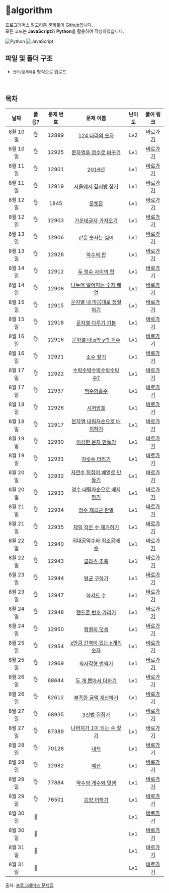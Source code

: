 # :cactus:algorithm
프로그래머스 알고리즘 문제풀이 Github입니다.  
모든 코드는 **JavaScript**와 **Python**을 활용하여 작성하였습니다. 

![Python](https://img.shields.io/badge/python-3670A0?style=for-the-badge&logo=python&logoColor=ffdd54)
![JavaScript](https://img.shields.io/badge/javascript-%23323330.svg?style=for-the-badge&logo=javascript&logoColor=%23F7DF1E)
<br/>

## 파일 및 폴더 구조
- `언어/문제이름` 형식으로 업로드

<br/>

## 목차


|          날짜          |        풀음?         |        문제 번호         |        문제 이름         |         난이도          |        풀이 링크         |
| :-----: | :-----: | :-----: | :-----: | :-----: | :-----: |
| 8월 10일 |  :ok_hand:  | 12899 | <a href="https://school.programmers.co.kr/learn/courses/30/lessons/12899" target="_blank">124 나라의 숫자</a> | Lv2 | <a href="./JS/124나라의숫자.js">바로가기</a> |
| 8월 10일 |  :ok_hand:  | 12925 | <a href="https://school.programmers.co.kr/learn/courses/30/lessons/12925" target="_blank">문자열을 정수로 바꾸기</a> | Lv1 | <a href="./JS/문자열을정수로바꾸기.js">바로가기</a> |
| 8월 11일 | :ok_hand: | 12901 | <a href="https://school.programmers.co.kr/learn/courses/30/lessons/12901" target="_blank">2016년</a> | Lv1 | <a href="./JS/2016년.js">바로가기</a> |
| 8월 11일 | :ok_hand: | 12919 | <a href="https://school.programmers.co.kr/learn/courses/30/lessons/12919" target="_blank">서울에서 김서방 찾기</a> | Lv1 | <a href="./JS/서울에서김서방찾기.js">바로가기</a> |
| 8월 12일 | :ok_hand: | 1845 | <a href="https://school.programmers.co.kr/learn/courses/30/lessons/1845" target="_blank">폰켓몬</a> | Lv1 | <a href="./JS/폰켓몬.js">바로가기</a> |
| 8월 12일 | :ok_hand: | 12903 | <a href="https://school.programmers.co.kr/learn/courses/30/lessons/12903" target="_blank">가운데글자 가져오기</a> | Lv1 | <a href="./JS/가운데글자가져오기.js">바로가기</a> |
| 8월 13일 | :ok_hand: | 12906 | <a href="https://school.programmers.co.kr/learn/courses/30/lessons/12906" target="_blank">같은 숫자는 싫어</a> | Lv1 | <a href="./JS/같은숫자는싫어.js">바로가기</a> |
| 8월 13일 | :ok_hand: | 12928 | <a href="https://school.programmers.co.kr/learn/courses/30/lessons/12928" target="_blank">약수의 합</a> | Lv1 | <a href="./JS/약수의합.js">바로가기</a> |
| 8월 14일 | :ok_hand: | 12912 | <a href="https://school.programmers.co.kr/learn/courses/30/lessons/12912" target="_blank">두 정수 사이의 합</a> | Lv1 | <a href="./JS/두정수사이의합.js">바로가기</a> |
| 8월 14일 | :ok_hand: | 12908 | <a href="https://school.programmers.co.kr/learn/courses/30/lessons/12908" target="_blank">나누어 떨어지는 숫자 배열</a> | Lv1 | <a href="./JS/나누어떨어지는숫자배열.js">바로가기</a> |
| 8월 15일 | :ok_hand: | 12915 | <a href="https://school.programmers.co.kr/learn/courses/30/lessons/12915" target="_blank">문자열 내 마음대로 정렬하기</a> | Lv1 | <a href="./JS/문자열내마음대로정렬하기.js">바로가기</a> |
| 8월 15일 | :ok_hand: | 12918 | <a href="https://school.programmers.co.kr/learn/courses/30/lessons/12918" target="_blank">문자열 다루기 기본</a> | Lv1 | <a href="./JS/문자열다루기기본.js">바로가기</a> |
| 8월 16일 | :ok_hand: | 12916 | <a href="https://school.programmers.co.kr/learn/courses/30/lessons/12916" target="_blank">문자열 내 p와 y의 개수</a> | Lv1 | <a href="./JS/문자열내p와y의개수.js">바로가기</a> |
| 8월 16일 | :ok_hand: | 12921 | <a href="https://school.programmers.co.kr/learn/courses/30/lessons/12921" target="_blank">소수 찾기</a> | Lv1 | <a href="./JS/소수찾기.js">바로가기</a> |
| 8월 17일 | :ok_hand: | 12922 | <a href="https://school.programmers.co.kr/learn/courses/30/lessons/12922" target="_blank">수박수박수박수박수박수?</a> | Lv1 | <a href="./JS/수박수박수박수박수박수.js">바로가기</a> |
| 8월 17일 | :ok_hand: | 12937 | <a href="https://school.programmers.co.kr/learn/courses/30/lessons/12937" target="_blank">짝수와홀수</a> | Lv1 | <a href="./JS/짝수와홀수.js">바로가기</a> |
| 8월 18일 | :ok_hand: | 12926 | <a href="https://school.programmers.co.kr/learn/courses/30/lessons/12926" target="_blank">시저암호</a> | Lv1 | <a href="./JS/시저암호.js">바로가기</a> |
| 8월 18일 | :ok_hand: | 12917 | <a href="https://school.programmers.co.kr/learn/courses/30/lessons/12917" target="_blank">문자열 내림차순으로 배치하기</a> | Lv1 | <a href="./JS/문자열내림차순으로배치하기.js">바로가기</a> |
| 8월 19일 | :ok_hand: | 12930 | <a href="https://school.programmers.co.kr/learn/courses/30/lessons/12930" target="_blank">이상한 문자 만들기</a> | Lv1 | <a href="./JS/이상한문자만들기.js">바로가기</a> |
| 8월 19일 | :ok_hand: | 12931 | <a href="https://school.programmers.co.kr/learn/courses/30/lessons/12931" target="_blank">자릿수 더하기</a> | Lv1 | <a href="./JS/자릿수더하기.js">바로가기</a> |
| 8월 20일 | :ok_hand: | 12932 | <a href="https://school.programmers.co.kr/learn/courses/30/lessons/12932" target="_blank">자연수 뒤집어 배열로 만들기</a> | Lv1 | <a href="./JS/자연수뒤집어배열로만들기.js">바로가기</a> |
| 8월 20일 | :ok_hand: | 12933 | <a href="https://school.programmers.co.kr/learn/courses/30/lessons/12933" target="_blank">정수 내림차순으로 배치하기</a> | Lv1 | <a href="./JS/정수내림차순으로배치하기.js">바로가기</a> |
| 8월 21일 | :ok_hand: | 12934 | <a href="https://school.programmers.co.kr/learn/courses/30/lessons/12934" target="_blank">정수 제곱근 판별</a> | Lv1 | <a href="./JS/정수제곱근판별.js">바로가기</a> |
| 8월 21일 | :ok_hand: | 12935 | <a href="https://school.programmers.co.kr/learn/courses/30/lessons/12935" target="_blank">제일 작은 수 제거하기</a> | Lv1 | <a href="./JS/제일작은수제거하기.js">바로가기</a> |
| 8월 22일 | :ok_hand: | 12940 | <a href="https://school.programmers.co.kr/learn/courses/30/lessons/12940" target="_blank">최대공약수와 최소공배수</a> | Lv1 | <a href="./JS/최대공약수와최소공배수.js">바로가기</a> |
| 8월 22일 | :ok_hand: | 12943 | <a href="https://school.programmers.co.kr/learn/courses/30/lessons/12943" target="_blank">콜라츠 추측</a> | Lv1 | <a href="./JS/콜라츠추측.js">바로가기</a> |
| 8월 23일 | :ok_hand: | 12944 | <a href="https://school.programmers.co.kr/learn/courses/30/lessons/12944" target="_blank">평균 구하기</a> | Lv1 | <a href="./JS/평균구하기.js">바로가기</a> |
| 8월 23일 | :ok_hand: | 12947 | <a href="https://school.programmers.co.kr/learn/courses/30/lessons/12947" target="_blank">하샤드 수</a> | Lv1 | <a href="./JS/하샤드수.js">바로가기</a> |
| 8월 24일 | :ok_hand: | 12948 | <a href="https://school.programmers.co.kr/learn/courses/30/lessons/12948" target="_blank">핸드폰 번호 가리기</a> | Lv1 | <a href="./JS/핸드폰번호가리기.js">바로가기</a> |
| 8월 24일 | :ok_hand: | 12950 | <a href="https://school.programmers.co.kr/learn/courses/30/lessons/12950" target="_blank">행렬의 덧셈</a> | Lv1 | <a href="./JS/행렬의덧셈.js">바로가기</a> |
| 8월 25일 | :ok_hand: | 12954 | <a href="https://school.programmers.co.kr/learn/courses/30/lessons/12954" target="_blank">x만큼 간격이 있는 n개의 숫자</a> | Lv1 | <a href="./JS/x만큼간격이있는n개의숫자.js">바로가기</a> |
| 8월 25일 | :ok_hand: | 12969 | <a href="https://school.programmers.co.kr/learn/courses/30/lessons/12969" target="_blank">직사각형 별찍기</a> | Lv1 | <a href="./JS/직사각형별찍기.js">바로가기</a> |
| 8월 26일 | :ok_hand: | 68644 | <a href="https://school.programmers.co.kr/learn/courses/30/lessons/68644" target="_blank">두 개 뽑아서 더하기</a> | Lv1 | <a href="./JS/두개뽑아서더하기.js">바로가기</a> |
| 8월 26일 | :ok_hand: | 82612 | <a href="https://school.programmers.co.kr/learn/courses/30/lessons/82612" target="_blank">부족한 금액 계산하기</a> | Lv1 | <a href="./JS/부족한금액계산하기.js">바로가기</a> |
| 8월 27일 | :ok_hand: | 68935 | <a href="https://school.programmers.co.kr/learn/courses/30/lessons/68935" target="_blank">3진법 뒤집기</a> | Lv1 | <a href="./JS/3진법뒤집기.js">바로가기</a> |
| 8월 27일 | :ok_hand: | 87389 | <a href="https://school.programmers.co.kr/learn/courses/30/lessons/87389" target="_blank">나머지가 1이 되는 수 찾기</a> | Lv1 | <a href="./JS/나머지가1이되는수찾기">바로가기</a> |
| 8월 28일 | :ok_hand: | 70128 | <a href="https://school.programmers.co.kr/learn/courses/30/lessons/70128" target="_blank">내적</a> | Lv1 | <a href="./JS/내적.js">바로가기</a> |
| 8월 28일 | :ok_hand: | 12982 | <a href="https://school.programmers.co.kr/learn/courses/30/lessons/12982" target="_blank">예산</a> | Lv1 | <a href="./JS/예산.js">바로가기</a> |
| 8월 29일 | :ok_hand: | 77884 | <a href="https://school.programmers.co.kr/learn/courses/30/lessons/77884" target="_blank">약수의 개수와 덧셈</a> | Lv1 | <a href="./JS/약수의개수와덧셈.js">바로가기</a> |
| 8월 29일 | :ok_hand: | 76501 | <a href="https://school.programmers.co.kr/learn/courses/30/lessons/76501" target="_blank">음양 더하기</a> | Lv1 | <a href="./JS/음양더하기.js">바로가기</a> |
| 8월 30일 | :running: |  | <a href="" target="_blank"></a> | Lv1 | <a href="./JS/">바로가기</a> |
| 8월 30일 | :running: |  | <a href="" target="_blank"></a> | Lv1 | <a href="./JS/">바로가기</a> |
| 8월 31일 | :running: |  | <a href="" target="_blank"></a> | Lv1 | <a href="./JS/">바로가기</a> |
| 8월 31일 | :running: |  | <a href="" target="_blank"></a> | Lv1 | <a href="./JS/">바로가기</a> |

출처: [프로그래머스 문제집](https://school.programmers.co.kr/learn/challenges)
